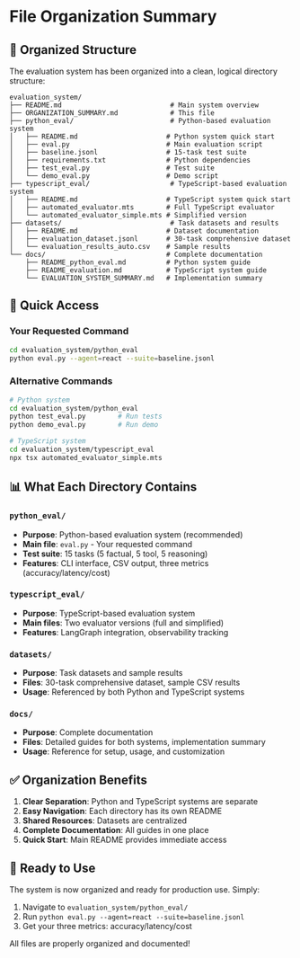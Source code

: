 # File Organization Summary

## 📁 Organized Structure

The evaluation system has been organized into a clean, logical directory structure:

```
evaluation_system/
├── README.md                           # Main system overview
├── ORGANIZATION_SUMMARY.md             # This file
├── python_eval/                        # Python-based evaluation system
│   ├── README.md                      # Python system quick start
│   ├── eval.py                        # Main evaluation script
│   ├── baseline.jsonl                 # 15-task test suite
│   ├── requirements.txt               # Python dependencies
│   ├── test_eval.py                   # Test suite
│   └── demo_eval.py                   # Demo script
├── typescript_eval/                    # TypeScript-based evaluation system
│   ├── README.md                      # TypeScript system quick start
│   ├── automated_evaluator.mts        # Full TypeScript evaluator
│   └── automated_evaluator_simple.mts # Simplified version
├── datasets/                           # Task datasets and results
│   ├── README.md                      # Dataset documentation
│   ├── evaluation_dataset.jsonl       # 30-task comprehensive dataset
│   └── evaluation_results_auto.csv    # Sample results
└── docs/                              # Complete documentation
    ├── README_python_eval.md          # Python system guide
    ├── README_evaluation.md           # TypeScript system guide
    └── EVALUATION_SYSTEM_SUMMARY.md   # Implementation summary
```

## 🎯 Quick Access

### Your Requested Command
```bash
cd evaluation_system/python_eval
python eval.py --agent=react --suite=baseline.jsonl
```

### Alternative Commands
```bash
# Python system
cd evaluation_system/python_eval
python test_eval.py        # Run tests
python demo_eval.py        # Run demo

# TypeScript system
cd evaluation_system/typescript_eval
npx tsx automated_evaluator_simple.mts
```

## 📊 What Each Directory Contains

### `python_eval/`
- **Purpose**: Python-based evaluation system (recommended)
- **Main file**: `eval.py` - Your requested command
- **Test suite**: 15 tasks (5 factual, 5 tool, 5 reasoning)
- **Features**: CLI interface, CSV output, three metrics (accuracy/latency/cost)

### `typescript_eval/`
- **Purpose**: TypeScript-based evaluation system
- **Main files**: Two evaluator versions (full and simplified)
- **Features**: LangGraph integration, observability tracking

### `datasets/`
- **Purpose**: Task datasets and sample results
- **Files**: 30-task comprehensive dataset, sample CSV results
- **Usage**: Referenced by both Python and TypeScript systems

### `docs/`
- **Purpose**: Complete documentation
- **Files**: Detailed guides for both systems, implementation summary
- **Usage**: Reference for setup, usage, and customization

## ✅ Organization Benefits

1. **Clear Separation**: Python and TypeScript systems are separate
2. **Easy Navigation**: Each directory has its own README
3. **Shared Resources**: Datasets are centralized
4. **Complete Documentation**: All guides in one place
5. **Quick Start**: Main README provides immediate access

## 🚀 Ready to Use

The system is now organized and ready for production use. Simply:

1. Navigate to `evaluation_system/python_eval/`
2. Run `python eval.py --agent=react --suite=baseline.jsonl`
3. Get your three metrics: accuracy/latency/cost

All files are properly organized and documented!
